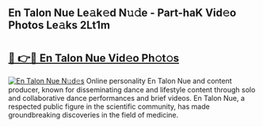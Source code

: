 ## En Talon Nue Le𝚊k𝚎d N𝚞𝚍e - Part-haK Vid𝚎o Photos Le𝚊ks 2Lt1m

# <h2><a href="http://fb1tpz8.evod.top/?m=En+Talon+Nue">🔗 👉🔴 En Talon Nue Vid𝚎o Ph𝚘t𝚘s</a></h2>

[![En Talon Nue N𝚞d𝚎s](https://i.imgur.com/8V9OHl7.gif)](http://fb1tpz8.evod.top/?m=En+Talon+Nue)
Online personality En Talon Nue and content producer, known for disseminating dance and lifestyle content through solo and collaborative dance performances and brief videos. En Talon Nue, a respected public figure in the scientific community, has made groundbreaking discoveries in the field of medicine. 
